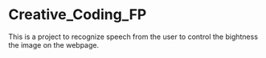 # Creative_Coding_FP
This is a project to recognize speech from the user to control the bightness the image on the webpage.
